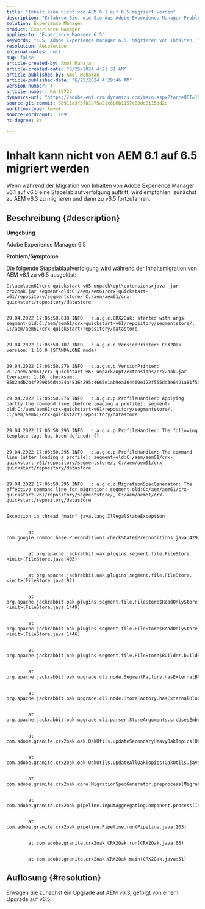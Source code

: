 ```yaml
---
title: "Inhalt kann nicht von AEM 6.1 auf 6.5 migriert werden"
description: "Erfahren Sie, wie Sie das Adobe Experience Manager-Problem lösen können, bei dem Stacktrace während der Inhaltsmigration von v6.1 zu v6.5 ausgegeben wird."
solution: Experience Manager
product: Experience Manager
applies-to: "Experience Manager 6.5"
keywords: "KCS, Adobe Experience Manager 6.5, Migrieren von Inhalten, "
resolution: Resolution
internal-notes: null
bug: false
article-created-by: Amol Mahajan
article-created-date: "6/25/2024 4:21:31 AM"
article-published-by: Amol Mahajan
article-published-date: "6/25/2024 4:29:46 AM"
version-number: 4
article-number: KA-19723
dynamics-url: "https://adobe-ent.crm.dynamics.com/main.aspx?forceUCI=1&pagetype=entityrecord&etn=knowledgearticle&id=e7d8a460-aa32-ef11-840a-6045bd06eea5"
source-git-commit: 58911a3f5fb1e75a21c6b6b1157e80dc8115dd2d
workflow-type: tm+mt
source-wordcount: '109'
ht-degree: 8%

---
```


# Inhalt kann nicht von AEM 6.1 auf 6.5 migriert werden


Wenn während der Migration von Inhalten von Adobe Experience Manager v6.1 auf v6.5 eine Stapelablaufverfolgung auftritt, wird empfohlen, zunächst zu AEM v6.3 zu migrieren und dann zu v6.5 fortzufahren.

## Beschreibung {#description}


<b>Umgebung</b>

Adobe Experience Manager 6.5

<b>Problem/Symptome</b>

Die folgende Stapelablaufverfolgung wird während der Inhaltsmigration von AEM v6.1 zu v6.5 ausgelöst:


```
C:\aem\aem61\crx-quickstart-v65-unpack\opt\extensions>java -jar crx2oak.jar segment-old:C:/aem/aem61/crx-quickstart-v61/repository/segmentstore/ C:/aem/aem61/crx-quickstart/repository/datastore


29.04.2022 17:06:50.038 INFO   c.a.g.c.CRX2Oak: started with args: segment-old:C:/aem/aem61/crx-quickstart-v61/repository/segmentstore/, C:/aem/aem61/crx-quickstart/repository/datastore


29.04.2022 17:06:50.107 INFO   c.a.g.c.c.VersionPrinter: CRX2Oak version: 1.10.0 (STANDALONE mode)


29.04.2022 17:06:50.276 INFO   c.a.g.c.c.VersionPrinter: /C:/aem/aem61/crx-quickstart-v65-unpack/opt/extensions/crx2oak.jar (version: 1.10, checksum: 8582adb2b4f999866d4b24a48364295c4665e1ab9ea164460e122f555dd3e6421a81f55e74b45d72b86777079b7e48a29e2b8e6703c2a31d3b772e115743bfa5)


29.04.2022 17:06:50.276 INFO   c.a.g.c.p.ProfileHandler: Applying partly the command line (before loading a profile): segment-old:C:/aem/aem61/crx-quickstart-v61/repository/segmentstore/, C:/aem/aem61/crx-quickstart/repository/datastore


29.04.2022 17:06:50.295 INFO   c.a.g.c.p.ProfileHandler: The following template tags has been defined: {}


29.04.2022 17:06:50.295 INFO   c.a.g.c.p.ProfileHandler: The command line (after loading a profile): segment-old:C:/aem/aem61/crx-quickstart-v61/repository/segmentstore/, C:/aem/aem61/crx-quickstart/repository/datastore


29.04.2022 17:06:50.295 INFO   c.a.g.c.c.MigrationSpecGenerator: The effective command line for migration: segment-old:C:/aem/aem61/crx-quickstart-v61/repository/segmentstore/, C:/aem/aem61/crx-quickstart/repository/datastore


Exception in thread "main" java.lang.IllegalStateException


        at com.google.common.base.Preconditions.checkState(Preconditions.java:429)


        at org.apache.jackrabbit.oak.plugins.segment.file.FileStore.<init>(FileStore.java:403)


        at org.apache.jackrabbit.oak.plugins.segment.file.FileStore.<init>(FileStore.java:92)


        at org.apache.jackrabbit.oak.plugins.segment.file.FileStore$ReadOnlyStore.<init>(FileStore.java:1449)


        at org.apache.jackrabbit.oak.plugins.segment.file.FileStore$ReadOnlyStore.<init>(FileStore.java:1446)


        at org.apache.jackrabbit.oak.plugins.segment.file.FileStore$Builder.buildReadOnly(FileStore.java:393)


        at org.apache.jackrabbit.oak.upgrade.cli.node.SegmentFactory.hasExternalBlobReferences(SegmentFactory.java:94)


        at org.apache.jackrabbit.oak.upgrade.cli.node.StoreFactory.hasExternalBlobReferences(StoreFactory.java:67)


        at org.apache.jackrabbit.oak.upgrade.cli.parser.StoreArguments.srcUsesEmbeddedDatastore(StoreArguments.java:115)


        at com.adobe.granite.crx2oak.oak.OakUtils.updateSecondaryHeavyOakTopics(OakUtils.java:60)


        at com.adobe.granite.crx2oak.oak.OakUtils.updateAllOakTopics(OakUtils.java:41)


        at com.adobe.granite.crx2oak.core.MigrationSpecGenerator.preprocess(MigrationSpecGenerator.java:48)


        at com.adobe.granite.crx2oak.pipeline.InputAggregatingComponent.process(InputAggregatingComponent.java:38)


        at com.adobe.granite.crx2oak.pipeline.Pipeline.run(Pipeline.java:103)


        at com.adobe.granite.crx2oak.CRX2Oak.run(CRX2Oak.java:66)


        at com.adobe.granite.crx2oak.CRX2Oak.main(CRX2Oak.java:51)
```



## Auflösung {#resolution}


Erwägen Sie zunächst ein Upgrade auf AEM v6.3, gefolgt von einem Upgrade auf v6.5.
